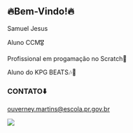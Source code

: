 ## 🔥Bem-Vindo!🔥

Samuel Jesus

Aluno CCM🎖️

Profissional em progamação no Scratch🤖

Aluno do KPG BEATS🎶🎤

### CONTATO⬇️

ouverney.martins@escola.pr.gov.br

![](https://media1.tenor.com/m/8UntVSgyu6QAAAAC/gojo-satoru-satoru-gojo.gif)
